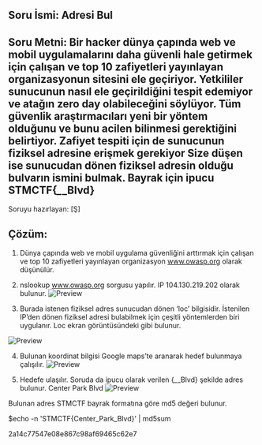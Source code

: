 
## Soru İsmi: Adresi Bul

## Soru Metni: Bir hacker dünya çapında web ve mobil uygulamalarını daha güvenli hale getirmek için çalışan ve top 10 zafiyetleri yayınlayan organizasyonun sitesini ele geçiriyor. Yetkililer sunucunun nasıl ele geçirildiğini tespit edemiyor ve atağın zero day olabileceğini söylüyor. Tüm güvenlik araştırmacıları yeni bir yöntem olduğunu ve bunu acilen bilinmesi gerektiğini belirtiyor. Zafiyet tespiti için de sunucunun fiziksel adresine erişmek gerekiyor Size düşen ise sunucudan dönen fiziksel adresin olduğu bulvarın ismini bulmak. Bayrak için ipucu STMCTF{*_*_Blvd}

Soruyu hazırlayan: [Ş]


## Çözüm: 

1. Dünya çapında web ve mobil uygulama güvenliğini arttırmak için çalışan ve top 10 zafiyetleri yayınlayan organizasyon www.owasp.org olarak düşünülür. 



2. nslookup www.owasp.org sorgusu yapılır. IP 104.130.219.202 olarak bulunur.
![Preview](https://github.com/stmctf/stmctf17/blob/master/MISC/AdresiBul/adr1.png)

3. Burada istenen fiziksel adres sunucudan dönen ‘loc’ bilgisidir. İstenilen IP’den dönen fiziksel adresi bulabilmek için çeşitli yöntemlerden biri uygulanır. Loc ekran görüntüsündeki gibi bulunur.

![Preview](https://github.com/stmctf/stmctf17/blob/master/MISC/AdresiBul/adr2.png)


4. Bulunan koordinat bilgisi Google maps’te aranarak hedef bulunmaya çalışılır.
![Preview](https://github.com/stmctf/stmctf17/blob/master/MISC/AdresiBul/adr3.png)

5. Hedefe ulaşılır. Soruda da ipucu olarak verilen {*_*_Blvd} şekilde adres bulunur.  Center Park Blvd
![Preview](https://github.com/stmctf/stmctf17/blob/master/MISC/AdresiBul/adr4.png)

Bulunan adres STMCTF bayrak formatına göre md5 değeri bulunur.

$echo -n 'STMCTF{Center_Park_Blvd}' | md5sum

2a14c77547e08e867c98af69465c62e7

